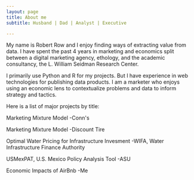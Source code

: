 ```yaml
---
layout: page
title: About me
subtitle: Husband | Dad | Analyst | Executive

---
```


My name is Robert Row and I enjoy finding ways of extracting value from data. I have spent the past 4 years in marketing and economics split between a digital marketing agency, ethology, and the academic consultancy, the L. William Seidman Research Center.

I primarily use Python and R for my projects. But I have experience in web technologies for publishing data products. I am a marketer who enjoys using an economic lens to contextualize problems and data to inform strategy and tactics. 


Here is a list of major projects by title:

Marketing Mixture Model
	-Conn's 

Marketing Mixture Model
	-Discount Tire

Optimal Water Pricing for Infrastructure Invesment
	-WIFA, Water Infrastructure Finance Authority

USMexPAT, U.S. Mexico Policy Analysis Tool
	-ASU

Economic Impacts of AirBnb
	-Me